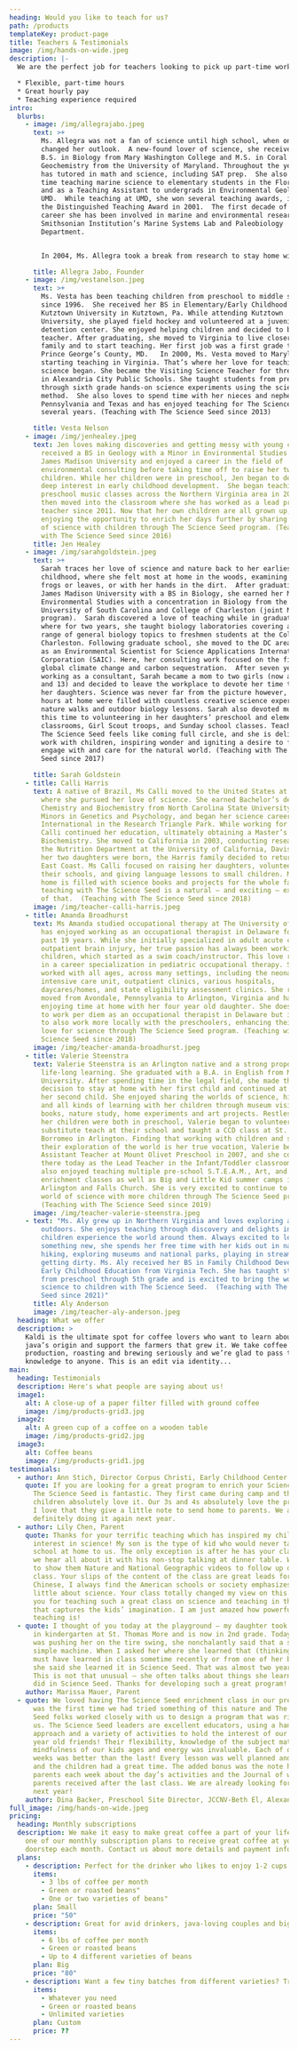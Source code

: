 ```yaml
---
heading: Would you like to teach for us?
path: /products
templateKey: product-page
title: Teachers & Testimonials
image: /img/hands-on-wide.jpeg
description: |-
  We are the perfect job for teachers looking to pick up part-time work.  

  * Flexible, part-time hours 
  * Great hourly pay 
  * Teaching experience required
intro:
  blurbs:
    - image: /img/allegrajabo.jpeg
      text: >+
        Ms. Allegra was not a fan of science until high school, when one teacher
        changed her outlook.  A new-found lover of science, she received her
        B.S. in Biology from Mary Washington College and M.S. in Coral
        Geochemistry from the University of Maryland. Throughout the years she
        has tutored in math and science, including SAT prep.  She also spent
        time teaching marine science to elementary students in the Florida Keys
        and as a Teaching Assistant to undergrads in Environmental Geology at
        UMD.  While teaching at UMD, she won several teaching awards, including
        the Distinguished Teaching Award in 2001.  The first decade of her
        career she has been involved in marine and environmental research at the
        Smithsonian Institution’s Marine Systems Lab and Paleobiology
        Department.


        In 2004, Ms. Allegra took a break from research to stay home with her daughter, who was followed by a baby sister in 2005.  When her eldest daughter entered preschool in 2007, she wanted her to have a positive first experience to start her love of science early.  Ms. Allegra started teaching science to her daughter’s preschool class and the birth of The Science Seed™ concept began.

      title: Allegra Jabo, Founder
    - image: /img/vestanelson.jpeg
      text: >+
        Ms. Vesta has been teaching children from preschool to middle school
        since 1996.  She received her BS in Elementary/Early Childhood at
        Kutztown University in Kutztown, Pa. While attending Kutztown
        University, she played field hockey and volunteered at a juvenile
        detention center. She enjoyed helping children and decided to become a
        teacher. After graduating, she moved to Virginia to live closer to her
        family and to start teaching. Her first job was a first grade teacher in
        Prince George’s County, MD.   In 2000, Ms. Vesta moved to Maryland and
        starting teaching in Virginia. That’s where her love for teaching
        science began. She became the Visiting Science Teacher for three schools
        in Alexandria City Public Schools. She taught students from preschool
        through sixth grade hands-on science experiments using the scientific
        method.  She also loves to spend time with her nieces and nephews from
        Pennsylvania and Texas and has enjoyed teaching for The Science Seed for
        several years. (Teaching with The Science Seed since 2013)

      title: Vesta Nelson
    - image: /img/jenhealey.jpeg
      text: Jen loves making discoveries and getting messy with young children! She
        received a BS in Geology with a Minor in Environmental Studies from
        James Madison University and enjoyed a career in the field of
        environmental consulting before taking time off to raise her two
        children. While her children were in preschool, Jen began to develop a
        deep interest in early childhood development.  She began teaching
        preschool music classes across the Northern Virginia area in 2001 and
        then moved into the classroom where she has worked as a lead preschool
        teacher since 2011. Now that her own children are all grown up, she is
        enjoying the opportunity to enrich her days further by sharing her love
        of science with children through The Science Seed program. (Teaching
        with The Science Seed since 2016)
      title: Jen Healey
    - image: /img/sarahgoldstein.jpeg
      text: >+
        Sarah traces her love of science and nature back to her earliest days of
        childhood, where she felt most at home in the woods, examining insects,
        frogs or leaves, or with her hands in the dirt.  After graduating from
        James Madison University with a BS in Biology, she earned her MS in
        Environmental Studies with a concentration in Biology from the Medical
        University of South Carolina and College of Charleston (joint MS
        program).  Sarah discovered a love of teaching while in graduate school,
        where for two years, she taught biology laboratories covering a wide
        range of general biology topics to freshmen students at the College of
        Charleston. Following graduate school, she moved to the DC area to work
        as an Environmental Scientist for Science Applications International
        Corporation (SAIC). Here, her consulting work focused on the field of
        global climate change and carbon sequestration.  After seven years
        working as a consultant, Sarah became a mom to two girls (now ages 10
        and 13) and decided to leave the workplace to devote her time to raising
        her daughters. Science was never far from the picture however, as the
        hours at home were filled with countless creative science experiments,
        nature walks and outdoor biology lessons. Sarah also devoted much of
        this time to volunteering in her daughters’ preschool and elementary
        classrooms, Girl Scout troops, and Sunday school classes. Teaching for
        The Science Seed feels like coming full circle, and she is delighted to
        work with children, inspiring wonder and igniting a desire to fully
        engage with and care for the natural world. (Teaching with The Science
        Seed since 2017)

      title: Sarah Goldstein
    - title: Calli Harris
      text: A native of Brazil, Ms Calli moved to the United States at a young age,
        where she pursued her love of science. She earned Bachelor’s degrees in
        Chemistry and Biochemistry from North Carolina State University, with
        Minors in Genetics and Psychology, and began her science career at RTI
        International in the Research Triangle Park. While working for RTI, Ms
        Calli continued her education, ultimately obtaining a Master’s degree in
        Biochemistry. She moved to California in 2003, conducting research in
        the Nutrition Department at the University of California, Davis. After
        her two daughters were born, the Harris family decided to return to the
        East Coast. Ms Calli focused on raising her daughters, volunteering in
        their schools, and giving language lessons to small children. Ms Calli’s
        home is filled with science books and projects for the whole family, and
        teaching with The Science Seed is a natural – and exciting – extension
        of that.  (Teaching with The Science Seed since 2018)
      image: /img/teacher-calli-harris.jpeg
    - title: Amanda Broadhurst
      text: Ms Amanda studied occupational therapy at The University of Scranton and
        has enjoyed working as an occupational therapist in Delaware for the
        past 19 years. While she initially specialized in adult acute care and
        outpatient brain injury, her true passion has always been working with
        children, which started as a swim coach/instructor. This love resulted
        in a career specialization in pediatric occupational therapy. She has
        worked with all ages, across many settings, including the neonatal
        intensive care unit, outpatient clinics, various hospitals,
        daycares/homes, and state eligibility assessment clinics. She recently
        moved from Avondale, Pennsylvania to Arlington, Virginia and has been
        enjoying time at home with her four year old daughter. She does continue
        to work per diem as an occupational therapist in Delaware but is excited
        to also work more locally with the preschoolers, enhancing their natural
        love for science through The Science Seed program. (Teaching with The
        Science Seed since 2018)
      image: /img/teacher-amanda-broadhurst.jpeg
    - title: Valerie Steenstra
      text: Valerie Steenstra is an Arlington native and a strong proponent of
        life-long learning. She graduated with a B.A. in English from Marymount
        University. After spending time in the legal field, she made the
        decision to stay at home with her first child and continued at home with
        her second child. She enjoyed sharing the worlds of science, history,
        and all kinds of learning with her children through museum visits,
        books, nature study, home experiments and art projects. Restless when
        her children were both in preschool, Valerie began to volunteer and
        substitute teach at their school and taught a CCD class at St. Charles
        Borromeo in Arlington. Finding that working with children and sharing
        their exploration of the world is her true vocation, Valerie became an
        Assistant Teacher at Mount Olivet Preschool in 2007, and she continues
        there today as the Lead Teacher in the Infant/Toddler classroom. She has
        also enjoyed teaching multiple pre-school S.T.E.A.M., Art, and Lego
        enrichment classes as well as Big and Little Kid summer camps in
        Arlington and Falls Church. She is very excited to continue to share the
        world of science with more children through The Science Seed program!
        (Teaching with The Science Seed since 2019)
      image: /img/teacher-valerie-steenstra.jpeg
    - text: "Ms. Aly grew up in Northern Virginia and loves exploring and learning
        outdoors. She enjoys teaching through discovery and delights in helping
        children experience the world around them. Always excited to learn
        something new, she spends her free time with her kids out in nature
        hiking, exploring museums and national parks, playing in streams and
        getting dirty. Ms. Aly received her BS in Family Childhood Development:
        Early Childhood Education from Virginia Tech. She has taught students
        from preschool through 5th grade and is excited to bring the world of
        science to children with The Science Seed.  (Teaching with The Science
        Seed since 2021)"
      title: Aly Anderson
      image: /img/teacher-aly-anderson.jpeg
  heading: What we offer
  description: >
    Kaldi is the ultimate spot for coffee lovers who want to learn about their
    java’s origin and support the farmers that grew it. We take coffee
    production, roasting and brewing seriously and we’re glad to pass that
    knowledge to anyone. This is an edit via identity...
main:
  heading: Testimonials
  description: Here's what people are saying about us!
  image1:
    alt: A close-up of a paper filter filled with ground coffee
    image: /img/products-grid3.jpg
  image2:
    alt: A green cup of a coffee on a wooden table
    image: /img/products-grid2.jpg
  image3:
    alt: Coffee beans
    image: /img/products-grid1.jpg
testimonials:
  - author: Ann Stich, Director Corpus Christi, Early Childhood Center
    quote: If you are looking for a great program to enrich your Science curriculum
      The Science Seed is fantastic. They first came during camp and the
      children absolutely love it. Our 3s and 4s absolutely love the program and
      I love that they give a little note to send home to parents. We are
      definitely doing it again next year.
  - author: Lily Chen, Parent
    quote: Thanks for your terrific teaching which has inspired my children’s deep
      interest in science! My son is the type of kid who would never talk about
      school at home to us. The only exception is after he has your class. Then
      we hear all about it with his non-stop talking at dinner table. We started
      to show them Nature and National Geographic videos to follow up on your
      class. Your slips of the content of the class are great leads for us. As a
      Chinese, I always find the American schools or society emphasizes too
      little about science. Your class totally changed my view on this. So thank
      you for teaching such a great class on science and teaching in the way
      that captures the kids’ imagination. I am just amazed how powerful your
      teaching is!
  - quote: I thought of you today at the playground — my daughter took Science Seed
      in kindergarten at St. Thomas More and is now in 2nd grade. Today when I
      was pushing her on the tire swing, she nonchalantly said that a swing is a
      simple machine. When I asked her where she learned that (thinking that she
      must have learned in class sometime recently or from one of her books),
      she said she learned it in Science Seed. That was almost two years ago!
      This is not that unusual – she often talks about things she learned and
      did in Science Seed. Thanks for developing such a great program!
    author: Marissa Mauer, Parent
  - quote: We loved having The Science Seed enrichment class in our preschool. It
      was the first time we had tried something of this nature and The Science
      Seed folks worked closely with us to design a program that was right for
      us. The Science Seed leaders are excellent educators, using a hands on
      approach and a variety of activities to hold the interest of our 3 and 4
      year old friends! Their flexibility, knowledge of the subject matter, and
      mindfulness of our kids ages and energy was invaluable. Each of our 10
      weeks was better than the last! Every lesson was well planned and executed
      and the children had a great time. The added bonus was the note home to
      parents each week about the day’s activities and the Journal of work that
      parents received after the last class. We are already looking forward to
      next year!
    author: Dina Backer, Preschool Site Director, JCCNV-Beth El, Alexandria
full_image: /img/hands-on-wide.jpeg
pricing:
  heading: Monthly subscriptions
  description: We make it easy to make great coffee a part of your life. Choose
    one of our monthly subscription plans to receive great coffee at your
    doorstep each month. Contact us about more details and payment info.
  plans:
    - description: Perfect for the drinker who likes to enjoy 1-2 cups per day.
      items:
        - 3 lbs of coffee per month
        - Green or roasted beans"
        - One or two varieties of beans"
      plan: Small
      price: "50"
    - description: Great for avid drinkers, java-loving couples and bigger crowds
      items:
        - 6 lbs of coffee per month
        - Green or roasted beans
        - Up to 4 different varieties of beans
      plan: Big
      price: "80"
    - description: Want a few tiny batches from different varieties? Try our custom plan
      items:
        - Whatever you need
        - Green or roasted beans
        - Unlimited varieties
      plan: Custom
      price: ??
---
```

